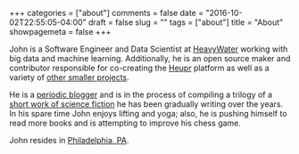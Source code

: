 +++
categories = ["about"]
comments = false
date = "2016-10-02T22:55:05-04:00"
draft = false
slug = ""
tags = ["about"]
title = "About"
showpagemeta = false
+++

John is a Software Engineer and Data Scientist at [HeavyWater](https://www.heavywater.com/) working with big data and machine learning. Additionally, he is an open source maker and contributor responsible for co-creating the [Heupr](https://heupr.io/) platform as well as a variety of [other smaller projects](https://github.com/forstmeier).

He is a [periodic blogger](https://dev.to/forstmeier) and is in the process of compiling a trilogy of a [short work of science fiction](https://forstmeier.github.io/knowing-and-triumphant/) he has been gradually writing over the years. In his spare time John enjoys lifting and yoga; also, he is pushing himself to read more books and is attempting to improve his chess game.

John resides in [Philadelphia, PA](/philly).
